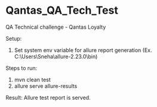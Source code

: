# Qantas_QA_Tech_Test
QA Technical challenge - Qantas Loyalty

Setup:
1. Set system env variable for allure report generation
<allure installation path>(Ex. C:\Users\Sneha\allure-2.23.0\bin)

Steps to run:
1. mvn clean test
2. allure serve allure-results

Result:
Allure test report is served.
